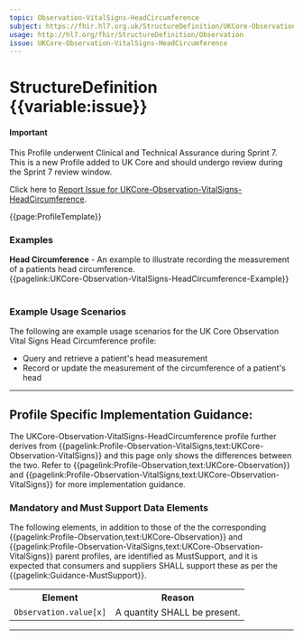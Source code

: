```yaml
---
topic: Observation-VitalSigns-HeadCircumference
subject: https://fhir.hl7.org.uk/StructureDefinition/UKCore-Observation-VitalSigns-HeadCircumference
usage: http://hl7.org/fhir/StructureDefinition/Observation
issue: UKCore-Observation-VitalSigns-HeadCircumference
---
```


# StructureDefinition {{variable:issue}}

<div id="newAsset" markdown="span" class="alert alert-success" role="alert"><h4><i class="fa fa-star"></i> Important</h4>

This Profile underwent Clinical and Technical Assurance during Sprint 7. This is a new Profile added to UK Core and should undergo review during the Sprint 7 review window.

Click here to <a href="https://simplifier.net/HL7FHIRUKCoreR4/UKCore-Observation-VitalSigns-HeadCircumference/~issues?level=File">Report Issue for UKCore-Observation-VitalSigns-HeadCircumference</a>.
</div>

<nocheck>
{{page:ProfileTemplate}}

<div id="Examples" class="tabcontent">
  <h3>Examples</h3>
<b>Head Circumference</b> - An example to illustrate recording the measurement of a patients head circumference.<br/>
{{pagelink:UKCore-Observation-VitalSigns-HeadCircumference-Example}}<br><br>
</div>
</nocheck>


<div id="ProfileGuidance">

### Example Usage Scenarios 
The following are example usage scenarios for the UK Core Observation Vital Signs Head Circumference profile:

- Query and retrieve a patient's head measurement
- Record or update the measurement of the circumference of a patient's head

<hr class="thickline">

## Profile Specific Implementation Guidance: ##

The UKCore-Observation-VitalSigns-HeadCircumference profile further derives from {{pagelink:Profile-Observation-VitalSigns,text:UKCore-Observation-VitalSigns}} and this page only shows the differences between the two. Refer to {{pagelink:Profile-Observation,text:UKCore-Observation}} and {{pagelink:Profile-Observation-VitalSigns,text:UKCore-Observation-VitalSigns}} for more implementation guidance.

### Mandatory and Must Support Data Elements

The following elements, in addition to those of the the corresponding {{pagelink:Profile-Observation,text:UKCore-Observation}} and {{pagelink:Profile-Observation-VitalSigns,text:UKCore-Observation-VitalSigns}} parent profiles, are identified as MustSupport, and it is expected that consumers and suppliers SHALL support these as per the {{pagelink:Guidance-MustSupport}}.

<table class="assets" title="MustSupport element list">
<tr>
<th class="width30">Element</th>
<th class="width70">Reason</th>
</tr>
<tr>
<td><code>Observation.value[x]</code></td>
<td>A quantity SHALL be present.</td>
</tr>
</table>
</div>

---